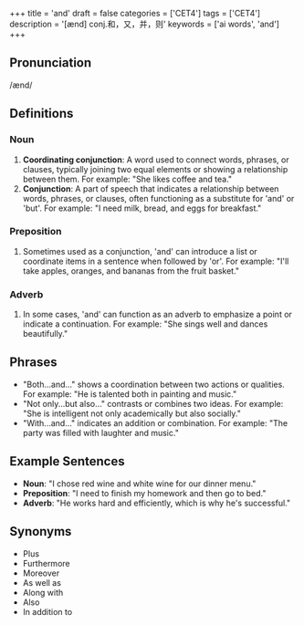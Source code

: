 +++
title = 'and'
draft = false
categories = ['CET4']
tags = ['CET4']
description = '[ænd] conj.和，又，并，则'
keywords = ['ai words', 'and']
+++

## Pronunciation
/ænd/

## Definitions
### Noun
1. **Coordinating conjunction**: A word used to connect words, phrases, or clauses, typically joining two equal elements or showing a relationship between them. For example: "She likes coffee and tea."
2. **Conjunction**: A part of speech that indicates a relationship between words, phrases, or clauses, often functioning as a substitute for 'and' or 'but'. For example: "I need milk, bread, and eggs for breakfast."

### Preposition
1. Sometimes used as a conjunction, 'and' can introduce a list or coordinate items in a sentence when followed by 'or'. For example: "I'll take apples, oranges, and bananas from the fruit basket."

### Adverb
1. In some cases, 'and' can function as an adverb to emphasize a point or indicate a continuation. For example: "She sings well and dances beautifully."

## Phrases
- "Both...and..." shows a coordination between two actions or qualities. For example: "He is talented both in painting and music."
- "Not only...but also..." contrasts or combines two ideas. For example: "She is intelligent not only academically but also socially."
- "With...and..." indicates an addition or combination. For example: "The party was filled with laughter and music."

## Example Sentences
- **Noun**: "I chose red wine and white wine for our dinner menu."
- **Preposition**: "I need to finish my homework and then go to bed."
- **Adverb**: "He works hard and efficiently, which is why he's successful."

## Synonyms
- Plus
- Furthermore
- Moreover
- As well as
- Along with
- Also
- In addition to
